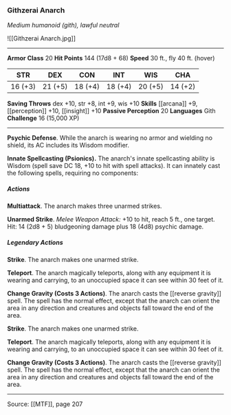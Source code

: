 ### Githzerai Anarch
_Medium humanoid (gith), lawful neutral_

![[Githzerai Anarch.jpg]]




---

**Armor Class** 20
**Hit Points** 144 (17d8 + 68)
**Speed** 30 ft., fly 40 ft. (hover)

| STR     | DEX     | CON     | INT     | WIS     | CHA     |
|---------|---------|---------|---------|---------|---------|
| 16 (+3) | 21 (+5) | 18 (+4) | 18 (+4) | 20 (+5) | 14 (+2) |

**Saving Throws** dex +10, str +8, int +9, wis +10
**Skills** [[arcana]] +9, [[perception]] +10, [[insight]] +10
**Passive Perception** 20
**Languages** Gith
**Challenge** 16 (15,000 XP)

---

**Psychic Defense**. While the anarch is wearing no armor and wielding no shield, its AC includes its Wisdom modifier.

**Innate Spellcasting (Psionics).** The anarch's innate spellcasting ability is Wisdom (spell save DC 18, +10 to hit with spell attacks). It can innately cast the following spells, requiring no components:

##### Actions
**Multiattack**. The anarch makes three unarmed strikes.

**Unarmed Strike**. _Melee Weapon Attack:_ +10 to hit, reach 5 ft., one target. Hit: 14 (2d8 + 5) bludgeoning damage plus 18 (4d8) psychic damage.

##### Legendary Actions
**Strike**. The anarch makes one unarmed strike.

**Teleport**. The anarch magically teleports, along with any equipment it is wearing and carrying, to an unoccupied space it can see within 30 feet of it.

**Change Gravity (Costs 3 Actions)**. The anarch casts the [[reverse gravity]] spell. The spell has the normal effect, except that the anarch can orient the area in any direction and creatures and objects fall toward the end of the area.

**Strike**. The anarch makes one unarmed strike.

**Teleport**. The anarch magically teleports, along with any equipment it is wearing and carrying, to an unoccupied space it can see within 30 feet of it.

**Change Gravity (Costs 3 Actions)**. The anarch casts the [[reverse gravity]] spell. The spell has the normal effect, except that the anarch can orient the area in any direction and creatures and objects fall toward the end of the area.


---

Source: [[MTF]], page 207